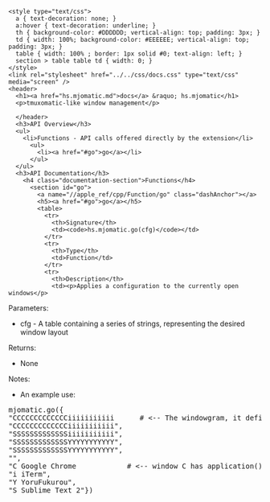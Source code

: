     <style type="text/css">
      a { text-decoration: none; }
      a:hover { text-decoration: underline; }
      th { background-color: #DDDDDD; vertical-align: top; padding: 3px; }
      td { width: 100%; background-color: #EEEEEE; vertical-align: top; padding: 3px; }
      table { width: 100% ; border: 1px solid #0; text-align: left; }
      section > table table td { width: 0; }
    </style>
    <link rel="stylesheet" href="../../css/docs.css" type="text/css" media="screen" />
    <header>
      <h1><a href="hs.mjomatic.md">docs</a> &raquo; hs.mjomatic</h1>
      <p>tmuxomatic-like window management</p>

      </header>
      <h3>API Overview</h3>
      <ul>
        <li>Functions - API calls offered directly by the extension</li>
          <ul>
            <li><a href="#go">go</a></li>
          </ul>
      </ul>
      <h3>API Documentation</h3>
        <h4 class="documentation-section">Functions</h4>
          <section id="go">
            <a name="//apple_ref/cpp/Function/go" class="dashAnchor"></a>
            <h5><a href="#go">go</a></h5>
            <table>
              <tr>
                <th>Signature</th>
                <td><code>hs.mjomatic.go(cfg)</code></td>
              </tr>
              <tr>
                <th>Type</th>
                <td>Function</td>
              </tr>
              <tr>
                <th>Description</th>
                <td><p>Applies a configuration to the currently open windows</p>
<p>Parameters:</p>
<ul>
<li>cfg - A table containing a series of strings, representing the desired window layout</li>
</ul>
<p>Returns:</p>
<ul>
<li>None</li>
</ul>
<p>Notes:</p>
<ul>
<li>An example use:</li>
</ul>
<div class="highlight"><pre><span></span><span class="n">mjomatic</span><span class="p">.</span><span class="n">go</span><span class="p">({</span>
<span class="s2">&quot;CCCCCCCCCCCCCiiiiiiiiiii      # &lt;-- The windowgram, it defines the shapes and positions of windows&quot;</span><span class="p">,</span>
<span class="s2">&quot;CCCCCCCCCCCCCiiiiiiiiiii&quot;</span><span class="p">,</span>
<span class="s2">&quot;SSSSSSSSSSSSSiiiiiiiiiii&quot;</span><span class="p">,</span>
<span class="s2">&quot;SSSSSSSSSSSSSYYYYYYYYYYY&quot;</span><span class="p">,</span>
<span class="s2">&quot;SSSSSSSSSSSSSYYYYYYYYYYY&quot;</span><span class="p">,</span>
<span class="s2">&quot;&quot;</span><span class="p">,</span>
<span class="s2">&quot;C Google Chrome            # &lt;-- window C has application():title() &#39;Google Chrome&#39;&quot;</span><span class="p">,</span>
<span class="s2">&quot;i iTerm&quot;</span><span class="p">,</span>
<span class="s2">&quot;Y YoruFukurou&quot;</span><span class="p">,</span>
<span class="s2">&quot;S Sublime Text 2&quot;</span><span class="p">})</span>
</pre></div>
</td>
              </tr>
            </table>
          </section>
